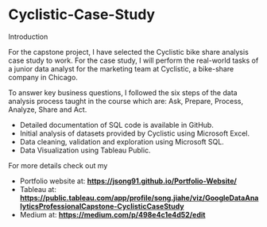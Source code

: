 # Cyclistic-Case-Study

Introduction

For the capstone project, I have selected the Cyclistic bike share analysis case study to work. For the case study, I will perform the real-world tasks of a junior data analyst for the marketing team at Cyclistic, a bike-share company in Chicago.

To answer key business questions, I followed the six steps of the data analysis process taught in the course which are: Ask, Prepare, Process, Analyze, Share and Act.

- Detailed documentation of SQL code is available in GitHub.
- Initial analysis of datasets provided by Cyclistic using Microsoft Excel.
- Data cleaning, validation and exploration using Microsoft SQL.
- Data Visualization using Tableau Public.

For more details check out my 
- Portfolio website at: **https://jsong91.github.io/Portfolio-Website/**
- Tableau at: **https://public.tableau.com/app/profile/song.jiahe/viz/GoogleDataAnalyticsProfessionalCapstone-CyclisticCaseStudy**
- Medium at: **https://medium.com/p/498e4c1e4d52/edit**


